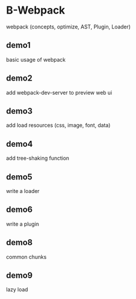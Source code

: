 # B-Webpack
webpack (concepts, optimize, AST, Plugin, Loader)

## demo1
basic usage of webpack

## demo2

add webpack-dev-server to preview web ui

## demo3

add load resources (css, image, font, data)

## demo4

add tree-shaking function

## demo5

write a loader

## demo6

write a plugin

## demo8

common chunks

## demo9

lazy load